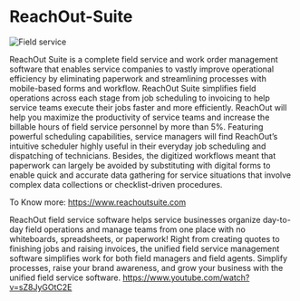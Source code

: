 # ReachOut-Suite
![Field service](https://user-images.githubusercontent.com/104123214/164388180-0b026aaf-1f66-4c9e-aeff-c16cbbf81824.png)

ReachOut Suite is a complete field service and work order management software that enables service companies to vastly improve operational efficiency by eliminating paperwork and streamlining processes with mobile-based forms and workflow. 
ReachOut Suite simplifies field operations across each stage from job scheduling to invoicing to help service teams execute their jobs faster and more efficiently. ReachOut will help you maximize the productivity of service teams and increase the billable hours of field service personnel by more than 5%. Featuring powerful scheduling capabilities, service managers will find ReachOut’s intuitive scheduler highly useful in their everyday job scheduling and dispatching of technicians. Besides, the digitized workflows meant that paperwork can largely be avoided by substituting with digital forms to enable quick and accurate data gathering for service situations that involve complex data collections or checklist-driven procedures.


To Know more: https://www.reachoutsuite.com

ReachOut field service software helps service businesses organize day-to-day field operations and manage teams from one place with no whiteboards, spreadsheets, or paperwork! Right from creating quotes to finishing jobs and raising invoices, the unified field service management software simplifies work for both field managers and field agents. Simplify processes, raise your brand awareness, and grow your business with the unified field service software. 
https://www.youtube.com/watch?v=sZ8JyGOtC2E
